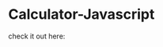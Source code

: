 # Calculator-Javascript
check it out here: <a href="https://simple-calculator-by-aliza.netlify.app/" target="_blank"></a>
